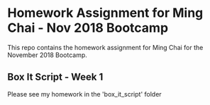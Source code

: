 # Homework Assignment for Ming Chai - Nov 2018 Bootcamp

This repo contains the homework assignment for Ming Chai for the November 2018 Bootcamp.

## Box It Script - Week 1
Please see my homework in the 'box_it_script' folder